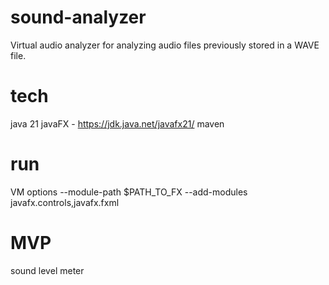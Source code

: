 # sound-analyzer
Virtual audio analyzer for analyzing audio files previously stored in a WAVE file.

# tech
java 21 
javaFX - https://jdk.java.net/javafx21/ 
maven

# run
VM options --module-path $PATH_TO_FX --add-modules javafx.controls,javafx.fxml

# MVP
sound level meter






